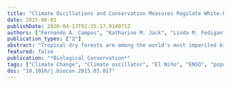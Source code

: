 ```yaml
---
title: "Climate Oscillations and Conservation Measures Regulate White-Faced Capuchin Population Growth and Demography in a Regenerating Tropical Dry Forest in Costa Rica"
date: 2015-06-01
publishDate: 2020-04-13T02:35:17.914071Z
authors: ["Fernando A. Campos", "Katharine M. Jack", "Linda M. Fedigan"]
publication_types: ["2"]
abstract: "Tropical dry forests are among the world's most imperiled biomes, and most long-lived and large-bodied animals that inhabit tropical dry forests persist in small, fragmented populations. Long-term monitoring is necessary for understanding the extent to which such populations can cope with changing climate conditions and recover after the elimination of human disturbances. We investigated how conservation measures, local rainfall patterns, and large-scale climate oscillations have affected the population dynamics of white-faced capuchins _(Cebus capucinus)_ in a Costa Rican tropical dry forest over a 42-year period after the elimination of most human disturbances. The population's rapid initial growth and later stabilization suggests that it was below the habitat's carrying capacity at the time of the conservation area's establishment. Management practices, such as aggressive fire suppression, may have played an important role in promoting this growth. Rainfall patterns were strongly coupled with phases and intensity conditions of the El Niño Southern Oscillation. The population experienced two distinct growth phases after the conservation area's establishment, a period of rapid growth through the 1980s and 1990s and a subsequent period of stability from about 2000 to the present. El Niño-like conditions in the three years preceding a census year were associated with declines in reproductive output and/or offspring mortality during the rapid growth phase. The sensitivity of this ecosystem to global climatic phenomena suggests that some animals will be negatively affected if drought years become more common as the global climate warms."
featured: false
publication: "*Biological Conservation*"
tags: ["Climate Change", "Climate oscillator", "El Niño", "ENSO", "population dynamics", "primates", "Rainfall"]
doi: "10.1016/j.biocon.2015.03.017"
---
```


